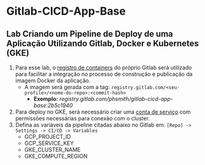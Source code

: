 # Gitlab-CICD-App-Base

## Lab Criando um Pipeline de Deploy de uma Aplicação Utilizando Gitlab, Docker e Kubernetes (GKE)

1) Para esse lab, o [registro de containers](https://docs.gitlab.com/ee/user/packages/container_registry/index.html) do próprio Gitlab será utilizado para facilitar a integração no processo de construção e publicação da imagem Docker da aplicação.
    - A imagem será gerada com a tag: `registry.gitlab.com/<seu-profile>/<nome-do-repo>:<commit-hash>`
        - **Exemplo:** *registry.gitlab.com/phsmith/gitlab-cicd-app-base:2b5c1940*
2) Para deploy no GKE, será necessário criar uma [conta de serviço](https://cloud.google.com/kubernetes-engine/docs/how-to/service-accounts) com permissões necessárias para conexão com o cluster.
3) Defina as variáveis da pipeline citadas abaixo no Gitlab em: `[Repo] -> Settings -> CI/CD -> Variables`
    - GCP_PROJECT_ID
    - GCP_SERVICE_KEY
    - GKE_CLUSTER_NAME
    - GKE_COMPUTE_REGION
